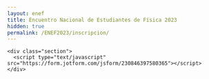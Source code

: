```yaml
---
layout: enef
title: Encuentro Nacional de Estudiantes de Física 2023
hidden: true
permalink: /ENEF2023/inscripcion/
---
```


<div class="no-pad-top" id="index-page">
  <div class="container">
  
    <div class="section">
      <script type="text/javascript" src="https://form.jotform.com/jsform/230846397580365"></script>
    </div>
    
  </div>
</div>
